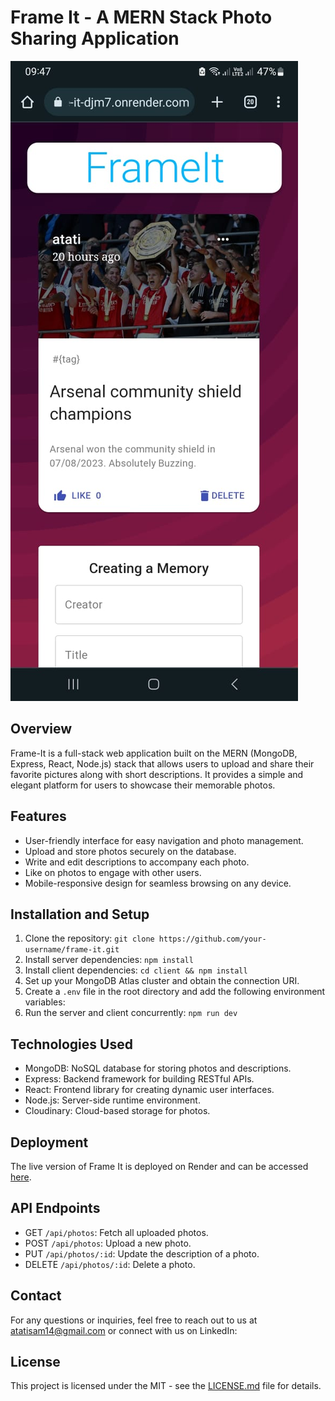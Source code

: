 # Frame It - A MERN Stack Photo Sharing Application

![Frame It Preview](./src/images/frame-it-preview.jpeg)

## Overview

Frame-It is a full-stack web application built on the MERN (MongoDB, Express, React, Node.js) stack that allows users to upload and share their favorite pictures along with short descriptions. It provides a simple and elegant platform for users to showcase their memorable photos.

## Features

- User-friendly interface for easy navigation and photo management.
- Upload and store photos securely on the database.
- Write and edit descriptions to accompany each photo.
- Like on photos to engage with other users.
- Mobile-responsive design for seamless browsing on any device.


## Installation and Setup

1. Clone the repository: `git clone https://github.com/your-username/frame-it.git`
2. Install server dependencies: `npm install`
3. Install client dependencies: `cd client && npm install`
4. Set up your MongoDB Atlas cluster and obtain the connection URI.
5. Create a `.env` file in the root directory and add the following environment variables:
6. Run the server and client concurrently: `npm run dev`

## Technologies Used

- MongoDB: NoSQL database for storing photos and descriptions.
- Express: Backend framework for building RESTful APIs.
- React: Frontend library for creating dynamic user interfaces.
- Node.js: Server-side runtime environment.
- Cloudinary: Cloud-based storage for photos.

## Deployment

The live version of Frame It is deployed on Render and can be accessed [here](https://frame-it-djm7.onrender.com/).

## API Endpoints

- GET `/api/photos`: Fetch all uploaded photos.
- POST `/api/photos`: Upload a new photo.
- PUT `/api/photos/:id`: Update the description of a photo.
- DELETE `/api/photos/:id`: Delete a photo.


## Contact

For any questions or inquiries, feel free to reach out to us at atatisam14@gmail.com or connect with us on LinkedIn:
## License

This project is licensed under the MIT  - see the [LICENSE.md](./LICENSE.md) file for details.
